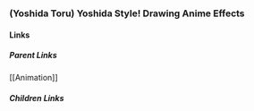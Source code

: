### (Yoshida Toru) Yoshida Style! Drawing Anime Effects
#### Links
##### Parent Links
[[Animation]]
##### Children Links
